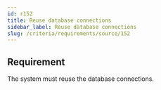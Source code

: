 ```yaml
---
id: r152
title: Reuse database connections
sidebar_label: Reuse database connections
slug: /criteria/requirements/source/152
---
```


## Requirement

The system must reuse the database connections.
